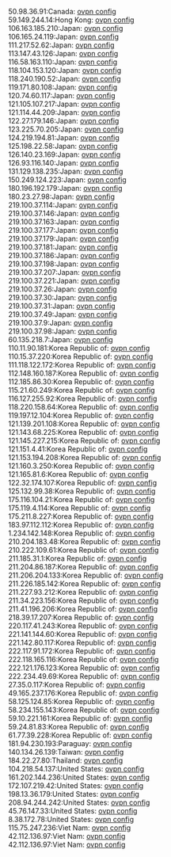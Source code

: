 50.98.36.91:Canada: [ovpn config](vpn/50_98_36_91.ovpn)  
59.149.244.14:Hong Kong: [ovpn config](vpn/59_149_244_14.ovpn)  
106.163.185.210:Japan: [ovpn config](vpn/106_163_185_210.ovpn)  
106.165.24.119:Japan: [ovpn config](vpn/106_165_24_119.ovpn)  
111.217.52.62:Japan: [ovpn config](vpn/111_217_52_62.ovpn)  
113.147.43.126:Japan: [ovpn config](vpn/113_147_43_126.ovpn)  
116.58.163.110:Japan: [ovpn config](vpn/116_58_163_110.ovpn)  
118.104.153.120:Japan: [ovpn config](vpn/118_104_153_120.ovpn)  
118.240.190.52:Japan: [ovpn config](vpn/118_240_190_52.ovpn)  
119.171.80.108:Japan: [ovpn config](vpn/119_171_80_108.ovpn)  
120.74.60.117:Japan: [ovpn config](vpn/120_74_60_117.ovpn)  
121.105.107.217:Japan: [ovpn config](vpn/121_105_107_217.ovpn)  
121.114.44.209:Japan: [ovpn config](vpn/121_114_44_209.ovpn)  
122.27.179.146:Japan: [ovpn config](vpn/122_27_179_146.ovpn)  
123.225.70.205:Japan: [ovpn config](vpn/123_225_70_205.ovpn)  
124.219.194.81:Japan: [ovpn config](vpn/124_219_194_81.ovpn)  
125.198.22.58:Japan: [ovpn config](vpn/125_198_22_58.ovpn)  
126.140.23.169:Japan: [ovpn config](vpn/126_140_23_169.ovpn)  
126.93.116.140:Japan: [ovpn config](vpn/126_93_116_140.ovpn)  
131.129.138.235:Japan: [ovpn config](vpn/131_129_138_235.ovpn)  
150.249.124.223:Japan: [ovpn config](vpn/150_249_124_223.ovpn)  
180.196.192.179:Japan: [ovpn config](vpn/180_196_192_179.ovpn)  
180.23.27.98:Japan: [ovpn config](vpn/180_23_27_98.ovpn)  
219.100.37.114:Japan: [ovpn config](vpn/219_100_37_114.ovpn)  
219.100.37.146:Japan: [ovpn config](vpn/219_100_37_146.ovpn)  
219.100.37.163:Japan: [ovpn config](vpn/219_100_37_163.ovpn)  
219.100.37.177:Japan: [ovpn config](vpn/219_100_37_177.ovpn)  
219.100.37.179:Japan: [ovpn config](vpn/219_100_37_179.ovpn)  
219.100.37.181:Japan: [ovpn config](vpn/219_100_37_181.ovpn)  
219.100.37.186:Japan: [ovpn config](vpn/219_100_37_186.ovpn)  
219.100.37.198:Japan: [ovpn config](vpn/219_100_37_198.ovpn)  
219.100.37.207:Japan: [ovpn config](vpn/219_100_37_207.ovpn)  
219.100.37.221:Japan: [ovpn config](vpn/219_100_37_221.ovpn)  
219.100.37.26:Japan: [ovpn config](vpn/219_100_37_26.ovpn)  
219.100.37.30:Japan: [ovpn config](vpn/219_100_37_30.ovpn)  
219.100.37.31:Japan: [ovpn config](vpn/219_100_37_31.ovpn)  
219.100.37.49:Japan: [ovpn config](vpn/219_100_37_49.ovpn)  
219.100.37.9:Japan: [ovpn config](vpn/219_100_37_9.ovpn)  
219.100.37.98:Japan: [ovpn config](vpn/219_100_37_98.ovpn)  
60.135.218.7:Japan: [ovpn config](vpn/60_135_218_7.ovpn)  
110.11.90.181:Korea Republic of: [ovpn config](vpn/110_11_90_181.ovpn)  
110.15.37.220:Korea Republic of: [ovpn config](vpn/110_15_37_220.ovpn)  
111.118.122.172:Korea Republic of: [ovpn config](vpn/111_118_122_172.ovpn)  
112.148.160.187:Korea Republic of: [ovpn config](vpn/112_148_160_187.ovpn)  
112.185.86.30:Korea Republic of: [ovpn config](vpn/112_185_86_30.ovpn)  
115.21.60.249:Korea Republic of: [ovpn config](vpn/115_21_60_249.ovpn)  
116.127.255.92:Korea Republic of: [ovpn config](vpn/116_127_255_92.ovpn)  
118.220.158.64:Korea Republic of: [ovpn config](vpn/118_220_158_64.ovpn)  
119.197.12.104:Korea Republic of: [ovpn config](vpn/119_197_12_104.ovpn)  
121.139.201.108:Korea Republic of: [ovpn config](vpn/121_139_201_108.ovpn)  
121.143.68.225:Korea Republic of: [ovpn config](vpn/121_143_68_225.ovpn)  
121.145.227.215:Korea Republic of: [ovpn config](vpn/121_145_227_215.ovpn)  
121.151.4.41:Korea Republic of: [ovpn config](vpn/121_151_4_41.ovpn)  
121.153.194.208:Korea Republic of: [ovpn config](vpn/121_153_194_208.ovpn)  
121.160.3.250:Korea Republic of: [ovpn config](vpn/121_160_3_250.ovpn)  
121.165.81.6:Korea Republic of: [ovpn config](vpn/121_165_81_6.ovpn)  
122.32.174.107:Korea Republic of: [ovpn config](vpn/122_32_174_107.ovpn)  
125.132.99.38:Korea Republic of: [ovpn config](vpn/125_132_99_38.ovpn)  
175.116.104.21:Korea Republic of: [ovpn config](vpn/175_116_104_21.ovpn)  
175.119.4.114:Korea Republic of: [ovpn config](vpn/175_119_4_114.ovpn)  
175.211.8.227:Korea Republic of: [ovpn config](vpn/175_211_8_227.ovpn)  
183.97.112.112:Korea Republic of: [ovpn config](vpn/183_97_112_112.ovpn)  
1.234.142.148:Korea Republic of: [ovpn config](vpn/1_234_142_148.ovpn)  
210.204.183.48:Korea Republic of: [ovpn config](vpn/210_204_183_48.ovpn)  
210.222.109.61:Korea Republic of: [ovpn config](vpn/210_222_109_61.ovpn)  
211.185.31.1:Korea Republic of: [ovpn config](vpn/211_185_31_1.ovpn)  
211.204.86.187:Korea Republic of: [ovpn config](vpn/211_204_86_187.ovpn)  
211.206.204.133:Korea Republic of: [ovpn config](vpn/211_206_204_133.ovpn)  
211.226.185.142:Korea Republic of: [ovpn config](vpn/211_226_185_142.ovpn)  
211.227.93.212:Korea Republic of: [ovpn config](vpn/211_227_93_212.ovpn)  
211.34.223.156:Korea Republic of: [ovpn config](vpn/211_34_223_156.ovpn)  
211.41.196.206:Korea Republic of: [ovpn config](vpn/211_41_196_206.ovpn)  
218.39.17.207:Korea Republic of: [ovpn config](vpn/218_39_17_207.ovpn)  
220.117.41.243:Korea Republic of: [ovpn config](vpn/220_117_41_243.ovpn)  
221.141.144.60:Korea Republic of: [ovpn config](vpn/221_141_144_60.ovpn)  
221.142.80.117:Korea Republic of: [ovpn config](vpn/221_142_80_117.ovpn)  
222.117.91.172:Korea Republic of: [ovpn config](vpn/222_117_91_172.ovpn)  
222.118.165.116:Korea Republic of: [ovpn config](vpn/222_118_165_116.ovpn)  
222.121.176.123:Korea Republic of: [ovpn config](vpn/222_121_176_123.ovpn)  
222.234.49.69:Korea Republic of: [ovpn config](vpn/222_234_49_69.ovpn)  
27.35.0.117:Korea Republic of: [ovpn config](vpn/27_35_0_117.ovpn)  
49.165.237.176:Korea Republic of: [ovpn config](vpn/49_165_237_176.ovpn)  
58.125.124.85:Korea Republic of: [ovpn config](vpn/58_125_124_85.ovpn)  
58.234.155.143:Korea Republic of: [ovpn config](vpn/58_234_155_143.ovpn)  
59.10.221.161:Korea Republic of: [ovpn config](vpn/59_10_221_161.ovpn)  
59.24.81.83:Korea Republic of: [ovpn config](vpn/59_24_81_83.ovpn)  
61.77.39.228:Korea Republic of: [ovpn config](vpn/61_77_39_228.ovpn)  
181.94.230.193:Paraguay: [ovpn config](vpn/181_94_230_193.ovpn)  
140.134.26.139:Taiwan: [ovpn config](vpn/140_134_26_139.ovpn)  
184.22.27.80:Thailand: [ovpn config](vpn/184_22_27_80.ovpn)  
104.218.54.137:United States: [ovpn config](vpn/104_218_54_137.ovpn)  
161.202.144.236:United States: [ovpn config](vpn/161_202_144_236.ovpn)  
172.107.219.42:United States: [ovpn config](vpn/172_107_219_42.ovpn)  
198.13.36.179:United States: [ovpn config](vpn/198_13_36_179.ovpn)  
208.94.244.242:United States: [ovpn config](vpn/208_94_244_242.ovpn)  
45.76.147.33:United States: [ovpn config](vpn/45_76_147_33.ovpn)  
8.38.172.78:United States: [ovpn config](vpn/8_38_172_78.ovpn)  
115.75.247.236:Viet Nam: [ovpn config](vpn/115_75_247_236.ovpn)  
42.112.136.97:Viet Nam: [ovpn config](vpn/42_112_136_97.ovpn)  
42.112.136.97:Viet Nam: [ovpn config](vpn/42_112_136_97.ovpn)  
